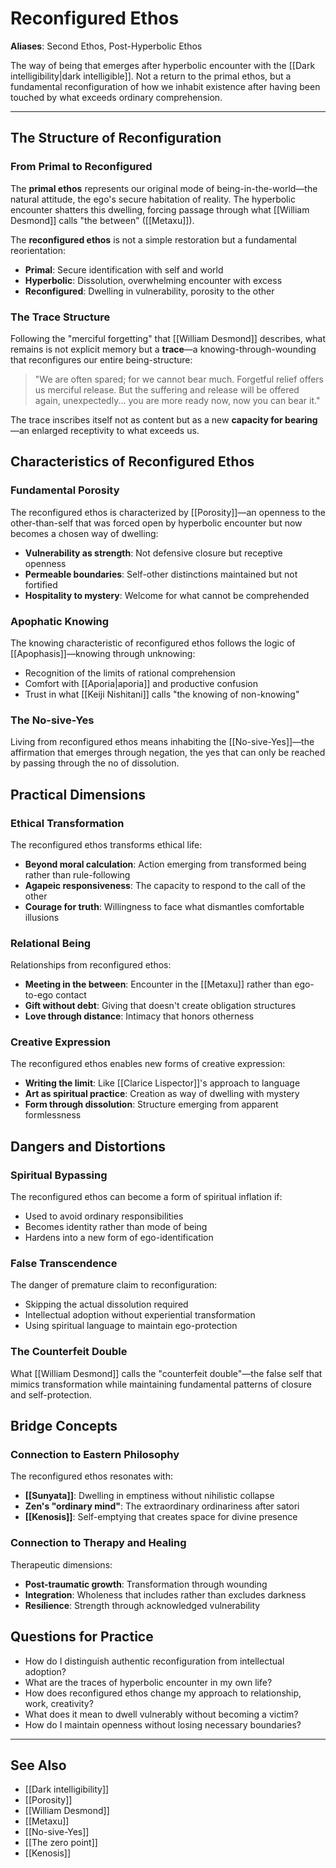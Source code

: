 # Reconfigured Ethos

**Aliases**: Second Ethos, Post-Hyperbolic Ethos

The way of being that emerges after hyperbolic encounter with the [[Dark intelligibility|dark intelligible]]. Not a return to the primal ethos, but a fundamental reconfiguration of how we inhabit existence after having been touched by what exceeds ordinary comprehension.

---

## The Structure of Reconfiguration

### From Primal to Reconfigured

The **primal ethos** represents our original mode of being-in-the-world—the natural attitude, the ego's secure habitation of reality. The hyperbolic encounter shatters this dwelling, forcing passage through what [[William Desmond]] calls "the between" ([[Metaxu]]).

The **reconfigured ethos** is not a simple restoration but a fundamental reorientation:

- **Primal**: Secure identification with self and world
- **Hyperbolic**: Dissolution, overwhelming encounter with excess
- **Reconfigured**: Dwelling in vulnerability, porosity to the other

### The Trace Structure

Following the "merciful forgetting" that [[William Desmond]] describes, what remains is not explicit memory but a **trace**—a knowing-through-wounding that reconfigures our entire being-structure:

> "We are often spared; for we cannot bear much. Forgetful relief offers us merciful release. But the suffering and release will be offered again, unexpectedly... you are more ready now, now you can bear it."

The trace inscribes itself not as content but as a new **capacity for bearing**—an enlarged receptivity to what exceeds us.

## Characteristics of Reconfigured Ethos

### Fundamental Porosity

The reconfigured ethos is characterized by [[Porosity]]—an openness to the other-than-self that was forced open by hyperbolic encounter but now becomes a chosen way of dwelling:

- **Vulnerability as strength**: Not defensive closure but receptive openness
- **Permeable boundaries**: Self-other distinctions maintained but not fortified
- **Hospitality to mystery**: Welcome for what cannot be comprehended

### Apophatic Knowing

The knowing characteristic of reconfigured ethos follows the logic of [[Apophasis]]—knowing through unknowing:

- Recognition of the limits of rational comprehension
- Comfort with [[Aporia|aporia]] and productive confusion
- Trust in what [[Keiji Nishitani]] calls "the knowing of non-knowing"

### The No-sive-Yes

Living from reconfigured ethos means inhabiting the [[No-sive-Yes]]—the affirmation that emerges through negation, the yes that can only be reached by passing through the no of dissolution.

## Practical Dimensions

### Ethical Transformation

The reconfigured ethos transforms ethical life:

- **Beyond moral calculation**: Action emerging from transformed being rather than rule-following
- **Agapeic responsiveness**: The capacity to respond to the call of the other
- **Courage for truth**: Willingness to face what dismantles comfortable illusions

### Relational Being

Relationships from reconfigured ethos:

- **Meeting in the between**: Encounter in the [[Metaxu]] rather than ego-to-ego contact
- **Gift without debt**: Giving that doesn't create obligation structures
- **Love through distance**: Intimacy that honors otherness

### Creative Expression

The reconfigured ethos enables new forms of creative expression:

- **Writing the limit**: Like [[Clarice Lispector]]'s approach to language
- **Art as spiritual practice**: Creation as way of dwelling with mystery
- **Form through dissolution**: Structure emerging from apparent formlessness

## Dangers and Distortions

### Spiritual Bypassing

The reconfigured ethos can become a form of spiritual inflation if:

- Used to avoid ordinary responsibilities
- Becomes identity rather than mode of being
- Hardens into a new form of ego-identification

### False Transcendence

The danger of premature claim to reconfiguration:

- Skipping the actual dissolution required
- Intellectual adoption without experiential transformation
- Using spiritual language to maintain ego-protection

### The Counterfeit Double

What [[William Desmond]] calls the "counterfeit double"—the false self that mimics transformation while maintaining fundamental patterns of closure and self-protection.

## Bridge Concepts

### Connection to Eastern Philosophy

The reconfigured ethos resonates with:

- **[[Sunyata]]**: Dwelling in emptiness without nihilistic collapse
- **Zen's "ordinary mind"**: The extraordinary ordinariness after satori
- **[[Kenosis]]**: Self-emptying that creates space for divine presence

### Connection to Therapy and Healing

Therapeutic dimensions:

- **Post-traumatic growth**: Transformation through wounding
- **Integration**: Wholeness that includes rather than excludes darkness
- **Resilience**: Strength through acknowledged vulnerability

## Questions for Practice

- How do I distinguish authentic reconfiguration from intellectual adoption?
- What are the traces of hyperbolic encounter in my own life?
- How does reconfigured ethos change my approach to relationship, work, creativity?
- What does it mean to dwell vulnerably without becoming a victim?
- How do I maintain openness without losing necessary boundaries?

---

## See Also

- [[Dark intelligibility]]
- [[Porosity]]
- [[William Desmond]]
- [[Metaxu]]
- [[No-sive-Yes]]
- [[The zero point]]
- [[Kenosis]]
